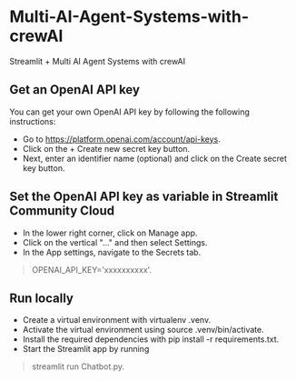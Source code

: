 # Multi-AI-Agent-Systems-with-crewAI
Streamlit + Multi AI Agent Systems with crewAI

## Get an OpenAI API key
You can get your own OpenAI API key by following the following instructions:

- Go to https://platform.openai.com/account/api-keys.
- Click on the + Create new secret key button.
- Next, enter an identifier name (optional) and click on the Create secret key button.

## Set the OpenAI API key as variable in Streamlit Community Cloud

- In the lower right corner, click on Manage app.
- Click on the vertical "..." and then select Settings.
- In the App settings, navigate to the Secrets tab.
> OPENAI_API_KEY='xxxxxxxxxx'.

## Run locally
- Create a virtual environment with virtualenv .venv.
- Activate the virtual environment using source .venv/bin/activate.
- Install the required dependencies with pip install -r requirements.txt.
- Start the Streamlit app by running
> streamlit run Chatbot.py.
